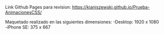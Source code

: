 Link Github Pages para revision: https://kianiszewski.github.io/Prueba-AnimacionesCSS/

Maquetado realizado en las siguientes dimensiones:
  -Desktop: 1920 x 1080
  -iPhone SE: 375 x 667
